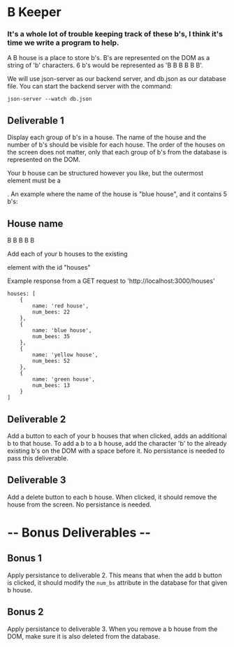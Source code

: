 # B Keeper
### It's a whole lot of trouble keeping track of these b's, I think it's time we write a program to help.

A B house is a place to store b's. B's are represented on the DOM as a string of 'b' characters. 6 b's would be represented as 'B B B B B B'.

We will use json-server as our backend server, and db.json as our database file. You can start the backend server with the command:

`json-server --watch db.json`

## Deliverable 1
Display each group of b's in a house. The name of the house and the number of b's should be visible for each house. The order of the houses on the screen does not matter, only that each group of b's from the database is represented on the DOM.

Your b house can be structured however you like, but the outermost element must be a <div>. An example where the name of the house is "blue house", and it contains 5 b's:

<div>
    <h2>House name</h2>
    <p>B B B B B</p>
</div>

Add each of your b houses to the existing <div> element with the id "houses"

Example response from a GET request to 'http://localhost:3000/houses'

```
houses: [
    {
        name: 'red house',
        num_bees: 22
    },
    {
        name: 'blue house',
        num_bees: 35
    },
    {
        name: 'yellow house',
        num_bees: 52
    },
    {
        name: 'green house',
        num_bees: 13
    }
]
```

## Deliverable 2
Add a button to each of your b houses that when clicked, adds an additional b to that house. To add a b to a b house, add the character 'b' to the already existing b's on the DOM with a space before it. No persistance is needed to pass this deliverable.

## Deliverable 3
Add a delete button to each b house. When clicked, it should remove the house from the screen. No persistance is needed.

# -- Bonus Deliverables --

## Bonus 1

Apply persistance to deliverable 2. This means that when the add b button is clicked, it should modify the `num_bs` attribute in the database for that given b house. 

## Bonus 2

Apply persistance to deliverable 3. When you remove a b house from the DOM, make sure it is also deleted from the database.
